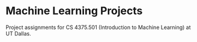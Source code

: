 # Machine Learning Projects
Project assignments for CS 4375.501 (Introduction to Machine Learning) at UT Dallas.
